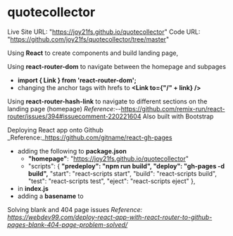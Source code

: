 # quotecollector

Live Site URL: "https://joy21fs.github.io/quotecollector"
Code URL: "https://github.com/joy21fs/quotecollector/tree/master"

Using **React** to create components and build landing page,


Using **react-router-dom** to navigate between the homepage and subpages
- **import { Link } from 'react-router-dom';**
- changing the anchor tags with hrefs to **<Link to={"/" + link} />**


Using **react-router-hash-link** to navigate to different sections on the landing page (homepage)
_Reference:_--https://github.com/remix-run/react-router/issues/394#issuecomment-220221604
Also built with Bootstrap

Deploying React app onto Github
_Reference:_https://github.com/gitname/react-gh-pages
- adding the following to **package.json**
  - **"homepage"**: "https://joy21fs.github.io/quotecollector"
  - "scripts": {
    **"predeploy": "npm run build",
    "deploy": "gh-pages -d build",**
    "start": "react-scripts start",
    "build": "react-scripts build",
    "test": "react-scripts test",
    "eject": "react-scripts eject"
  },
 - in **index.js**
  - adding a **basename** to <BrowserRouter></BrowserRouter>

Solving blank and 404 page issues
_Reference: https://webdev99.com/deploy-react-app-with-react-router-to-github-pages-blank-404-page-problem-solved/_



